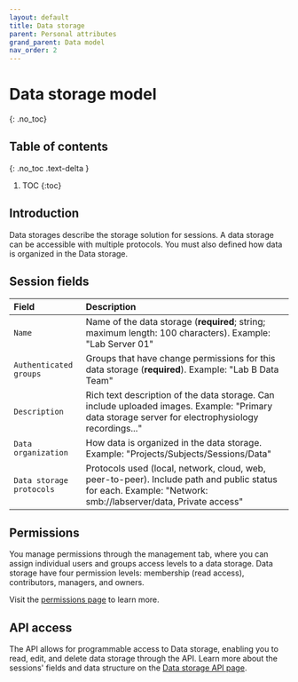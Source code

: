 ```yaml
---
layout: default
title: Data storage
parent: Personal attributes
grand_parent: Data model
nav_order: 2
---
```


# Data storage model
{: .no_toc}

## Table of contents
{: .no_toc .text-delta }

1. TOC
{:toc}

## Introduction 

Data storages describe the storage solution for sessions. A data storage can be accessible with multiple protocols. You must also defined how data is organized in the Data storage.

## Session fields

| Field                | Description |
|:---------------------|:------------|
| `Name`                 | Name of the data storage (**required**; string; maximum length: 100 characters). Example: "Lab Server 01" |
| `Authenticated groups` | Groups that have change permissions for this data storage (**required**). Example: "Lab B Data Team" |
| `Description`          | Rich text description of the data storage. Can include uploaded images. Example: "Primary data storage server for electrophysiology recordings..." |
| `Data organization`    | How data is organized in the data storage. Example: "Projects/Subjects/Sessions/Data" |
| `Data storage protocols` | Protocols used (local, network, cloud, web, peer-to-peer). Include path and public status for each. Example: "Network: smb://labserver/data, Private access" |

## Permissions

You manage permissions through the management tab, where you can assign individual users and groups access levels to a data storage. Data storage have four permission levels: membership (read access), contributors, managers, and owners.

Visit the [permissions page]({{"datamodel/permissions/"|absolute_url}}) to learn more. 

## API access

The API allows for programmable access to Data storage, enabling you to read, edit, and delete data storage through the API. Learn more about the sessions' fields and data structure on the [Data storage API page]({{"api/personal_attributes/datastorage/"|absolute_url}}). 
